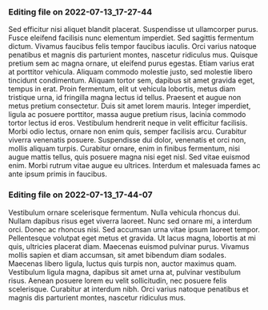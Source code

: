 

### Editing file on 2022-07-13_17-27-44

Sed efficitur nisi aliquet blandit placerat. Suspendisse ut ullamcorper purus. Fusce eleifend facilisis nunc elementum imperdiet. Sed sagittis fermentum dictum. Vivamus faucibus felis tempor faucibus iaculis. Orci varius natoque penatibus et magnis dis parturient montes, nascetur ridiculus mus. Quisque pretium sem ac magna ornare, ut eleifend purus egestas.
Etiam varius erat at porttitor vehicula. Aliquam commodo molestie justo, sed molestie libero tincidunt condimentum. Aliquam tortor sem, dapibus sit amet gravida eget, tempus in erat. Proin fermentum, elit ut vehicula lobortis, metus diam tristique urna, id fringilla magna lectus id tellus. Praesent et augue non metus pretium consectetur. Duis sit amet lorem mauris. Integer imperdiet, ligula ac posuere porttitor, massa augue pretium risus, lacinia commodo tortor lectus id eros. Vestibulum hendrerit neque in velit efficitur facilisis. Morbi odio lectus, ornare non enim quis, semper facilisis arcu. Curabitur viverra venenatis posuere. Suspendisse dui dolor, venenatis et orci non, mollis aliquam turpis. Curabitur ornare, enim in finibus fermentum, nisi augue mattis tellus, quis posuere magna nisi eget nisl. Sed vitae euismod enim. Morbi rutrum vitae augue eu ultrices. Interdum et malesuada fames ac ante ipsum primis in faucibus.




### Editing file on 2022-07-13_17-44-07

Vestibulum ornare scelerisque fermentum. Nulla vehicula rhoncus dui. Nullam dapibus risus eget viverra laoreet. Nunc sed ornare mi, a interdum orci. Donec ac rhoncus nisi. Sed accumsan urna vitae ipsum laoreet tempor. Pellentesque volutpat eget metus et gravida. Ut lacus magna, lobortis at mi quis, ultricies placerat diam. Maecenas euismod pulvinar purus. Vivamus mollis sapien et diam accumsan, sit amet bibendum diam sodales. Maecenas libero ligula, luctus quis turpis non, auctor maximus quam. Vestibulum ligula magna, dapibus sit amet urna at, pulvinar vestibulum risus. Aenean posuere lorem eu velit sollicitudin, nec posuere felis scelerisque. Curabitur at interdum nibh. Orci varius natoque penatibus et magnis dis parturient montes, nascetur ridiculus mus.


